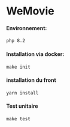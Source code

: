 # WeMovie

#### Environnement:

```shell 
php 8.2
```

#### Installation via docker:

```shell 
make init
```
#### installation du front
```shell 
yarn install
```
####  Test unitaire

```shell 
make test
```